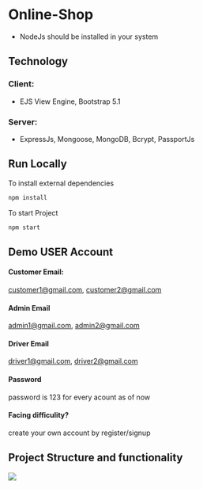# Online-Shop
- NodeJs should be installed in your system

## Technology
### Client: 
- EJS View Engine, Bootstrap 5.1
### Server: 
- ExpressJs, Mongoose, MongoDB, Bcrypt, PassportJs

## Run Locally
 To install external dependencies
```bash
npm install
```
 To start Project
```bash
npm start
```
## Demo USER Account
#### Customer Email:
customer1@gmail.com, customer2@gmail.com
#### Admin Email
admin1@gmail.com, admin2@gmail.com
#### Driver Email
driver1@gmail.com, driver2@gmail.com
#### Password
password is 123 for every acount as of now
#### Facing difficulity?
create your own account by register/signup

## Project Structure and functionality

<img src="demo.jpg"/>
